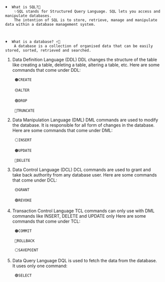     ♦️  What is SQL?🤔 
        ✨SQL stands for Structured Query Language. SQL lets you access and manipulate databases.
        The intention of SQL is to store, retrieve, manage and manipulate data within a database management system.
        
                
                        
    ♦️  What is a database? ⚡🤔
        A database is a collection of organised data that can be easily stored, sorted, retrieved and searched. 
      
1. Data Definition Language (DDL)
DDL changes the structure of the table like creating a table, deleting a table, altering a table, etc.
Here are some commands that come under DDL:


        🟠CREATE
                
        🟡ALTER 
                
        🟢DROP 
                
        🔵TRUNCATE  

2. Data Manipulation Language (DML)
DML commands are used to modify the database. It is responsible for all form of changes in the database.
Here are some commands that come under DML:


        ⚪INSERT 
                
        🟠UPDATE
                
        🔵DELETE    
        
3. Data Control Language (DCL)
DCL commands are used to grant and take back authority from any database user.
Here are some commands that come under DCL:

        🟡GRANT
                
        🟢REVOKE
        
4. Transaction Control Language
TCL commands can only use with DML commands like INSERT, DELETE and UPDATE only
Here are some commands that come under TCL:

        🟠COMMIT
                
        🔵ROLLBACK
                
        ⚪SAVEPOINT
        
        
 5. Data Query Language
DQL is used to fetch the data from the database.
It uses only one command:

         🟢SELECT



   
